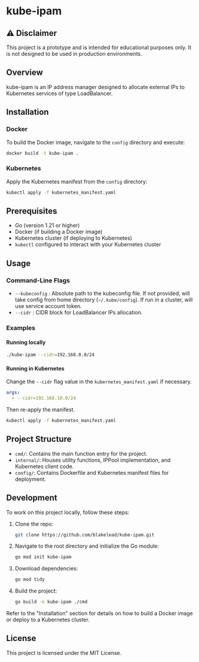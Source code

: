 # kube-ipam

## ⚠️ Disclaimer

This project is a prototype and is intended for educational purposes only. It is not designed to be used in production environments.

## Overview

kube-ipam is an IP address manager designed to allocate external IPs to Kubernetes services of type LoadBalancer.

## Installation

### Docker

To build the Docker image, navigate to the `config` directory and execute:

```bash
docker build -t kube-ipam .
```

### Kubernetes

Apply the Kubernetes manifest from the `config` directory:

```bash
kubectl apply -f kubernetes_manifest.yaml
```

## Prerequisites

- Go (version 1.21 or higher)
- Docker (if building a Docker image)
- Kubernetes cluster (if deploying to Kubernetes)
- `kubectl` configured to interact with your Kubernetes cluster

## Usage

### Command-Line Flags

- `--kubeconfig` : Absolute path to the kubeconfig file. If not provided, will take config from home directory (`~/.kube/config`). If run in a cluster, will use service account token.
- `--cidr` : CIDR block for LoadBalancer IPs allocation.

### Examples

#### Running locally

```bash
./kube-ipam --cidr=192.168.0.0/24
```

#### Running in Kubernetes

Change the `--cidr` flag value in the `kubernetes_manifest.yaml` if necessary.

```yaml
args:
  - --cidr=192.168.10.0/24
```

Then re-apply the manifest.

```bash
kubectl apply -f kubernetes_manifest.yaml
```

## Project Structure

- `cmd/`: Contains the main function entry for the project.
- `internal/`: Houses utility functions, IPPool implementation, and Kubernetes client code.
- `config/`: Contains Dockerfile and Kubernetes manifest files for deployment.

## Development

To work on this project locally, follow these steps:

1. Clone the repo:

    ```bash
    git clone https://github.com/blakelead/kube-ipam.git
    ```

2. Navigate to the root directory and initialize the Go module:

    ```bash
    go mod init kube-ipam
    ```

3. Download dependencies:

    ```bash
    go mod tidy
    ```

4. Build the project:

    ```bash
    go build -o kube-ipam ./cmd
    ```

Refer to the "Installation" section for details on how to build a Docker image or deploy to a Kubernetes cluster.

## License

This project is licensed under the MIT License.
